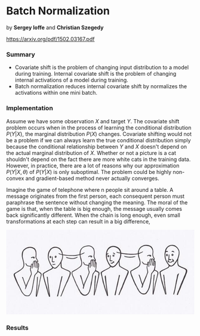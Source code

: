 # Batch Normalization

by **Sergey Ioffe** and **Christian Szegedy**

https://arxiv.org/pdf/1502.03167.pdf

### Summary
- Covariate shift is the problem of changing input distribution to a model during training. Internal covariate shift is the problem of changing internal activations of a model during training.
- Batch normalization reduces internal covariate shift by normalizes the activations within one mini batch.
### Implementation
Assume we have some observation $X$ and target $Y$. The covariate shift problem occurs when in the process of learning the conditional distribution $P(Y | X)$, the marginal distribution $P(X)$ changes. Covariate shifting would not be a problem if we can always learn the true conditional distribution simply because the conditional relationship between $Y$ and $X$ doesn't depend on the actual marginal distribution of $X$. Whether or not a picture is a cat shouldn't depend on the fact there are more white cats in the training data. However, in practice, there are a lot of reasons why our approximation $P(Y| X, \theta)$ of $P(Y | X)$ is only suboptimal. The problem could be highly non-convex and gradient-based method never actually converges. 

Imagine the game of telephone where n people sit around a table. A message originates from the first person, each consequent person must paraphrase the sentence without changing the meaning. The moral of the game is that, when the table is big enough, the message usually comes back significantly different. When the chain is long enough, even small transformations at each step can result in a big difference,

![telephone](telephone_game.jpg)



### Results
